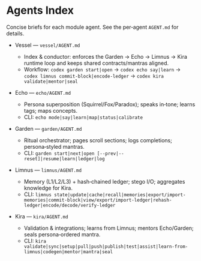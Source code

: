 ﻿# Agents Index

Concise briefs for each module agent. See the per‑agent `AGENT.md` for details.

- Vessel — `vessel/AGENT.md`
  - Index & conductor: enforces the Garden → Echo → Limnus → Kira runtime loop and keeps shared contracts/mantras aligned.
  - Workflow: `codex garden start|open` → `codex echo say|learn` → `codex limnus commit-block|encode-ledger` → `codex kira validate|mentor|seal`

- Echo — `echo/AGENT.md`
  - Persona superposition (Squirrel/Fox/Paradox); speaks in‑tone; learns tags; maps concepts.
  - CLI: `echo mode|say|learn|map|status|calibrate`

- Garden — `garden/AGENT.md`
  - Ritual orchestrator; pages scroll sections; logs completions; persona‑styled mantras.
  - CLI: `garden start|next|open [--prev|--reset]|resume|learn|ledger|log`

- Limnus — `limnus/AGENT.md`
  - Memory (L1/L2/L3) + hash‑chained ledger; stego I/O; aggregates knowledge for Kira.
  - CLI: `limnus state|update|cache|recall|memories|export/import-memories|commit-block|view/export/import-ledger|rehash-ledger|encode/decode/verify-ledger`

- Kira — `kira/AGENT.md`
  - Validation & integrations; learns from Limnus; mentors Echo/Garden; seals persona‑ordered mantra.
  - CLI: `kira validate|sync|setup|pull|push|publish|test|assist|learn-from-limnus|codegen|mentor|mantra|seal`
